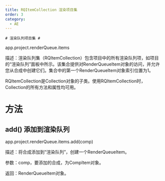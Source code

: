 ```yaml
---
title: RQItemCollection 渲染项目集
order: 3
category:
  - AE
---
```

    # 渲染队列项目集 #

app.project.renderQueue.items

描述：渲染队列集（RQItemCollection）包含项目中的所有渲染队列项，如项目的“渲染队列”面板中所示。该集合提供对RenderQueueItem对象的访问，并允许您从合成中创建它们。集合中的第一个RenderQueueItem对象索引位置为1。

RQItemCollection是Collection对象的子类。使用RQItemCollection时，Collection的所有方法和属性均可用。

# 方法 #

## add() 添加到渲染队列 #

app.project.renderQueue.items.add(comp)

描述：将合成添加到“渲染队列”，创建一个RenderQueueItem。

参数：comp，要添加的合成，为CompItem对象。

返回：RenderQueueItem对象。

